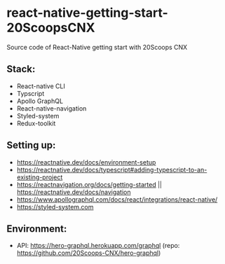# react-native-getting-start-20ScoopsCNX
Source code of React-Native getting start with 20Scoops CNX

## Stack:
 - React-native CLI
 - Typscript
 - Apollo GraphQL
 - React-native-navigation
 - Styled-system
 - Redux-toolkit

## Setting up:
 - https://reactnative.dev/docs/environment-setup
 - https://reactnative.dev/docs/typescript#adding-typescript-to-an-existing-project
 - https://reactnavigation.org/docs/getting-started || https://reactnative.dev/docs/navigation
 - https://www.apollographql.com/docs/react/integrations/react-native/
 - https://styled-system.com

## Environment:
 - API: https://hero-graphql.herokuapp.com/graphql (repo: https://github.com/20Scoops-CNX/hero-graphql)
